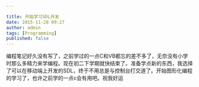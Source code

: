 ```yaml
---

title: 开始学习SDL开发
date: 2015-11-28 09:27
author: admin
tags: [Programming]
published: false
---
```

编程笔记好久没有写了，之前学过的一点C和VB都忘的差不多了，无奈没有小学时那么多精力来学编程。现在初二下学期就快结束了。准备学点新的东西，我选择了可以在移动端上开发的SDL，终于不用总是与控制台打交道了。开始图形化编程的学习了，也许之前学的一点c会有用吧。祝我好运
